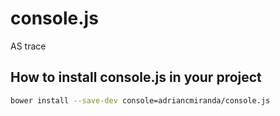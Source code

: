 console.js
==========

AS trace

## How to install __console.js__ in your project

```bash
bower install --save-dev console=adriancmiranda/console.js
```
